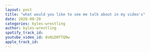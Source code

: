 ```yaml
---
layout: post
title: "what would you like to see me talk about in my video's"
date: 2020-09-20
categories: kyles-wrestling
author: kyles-wrestling
spotify_track_id: 
youtube_video_id: 8sNiD0TTQ9w
apple_track_id: 
---
```

